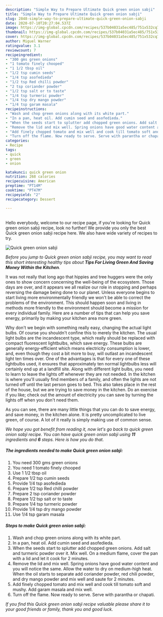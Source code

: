 ```yaml
---
description: "Simple Way to Prepare Ultimate Quick green onion sabji"
title: "Simple Way to Prepare Ultimate Quick green onion sabji"
slug: 2848-simple-way-to-prepare-ultimate-quick-green-onion-sabji
date: 2020-07-10T20:27:04.537Z
image: https://img-global.cpcdn.com/recipes/537b04031a5ec485/751x532cq70/quick-green-onion-sabji-recipe-main-photo.jpg
thumbnail: https://img-global.cpcdn.com/recipes/537b04031a5ec485/751x532cq70/quick-green-onion-sabji-recipe-main-photo.jpg
cover: https://img-global.cpcdn.com/recipes/537b04031a5ec485/751x532cq70/quick-green-onion-sabji-recipe-main-photo.jpg
author: Miguel Warner
ratingvalue: 3.1
reviewcount: 7
recipeingredient:
- "300 gms green onions"
- "1 tomato finely chooped"
- "1 1/2 tbsp oil"
- "1/2 tsp cumin seeds"
- "1/4 tsp asofedieda"
- "1/2 tsp Red chilli powder"
- "2 tsp coriander powder"
- "1/2 tsp salt or to taste"
- "1/4 tsp turmeric powder"
- "1/4 tsp dry mango powder"
- "1/4 tsp garam masala"
recipeinstructions:
- "Wash and chop green onions along with its white part."
- "In a pan, heat oil. Add cumin seed and asofedieda."
- "When the seeds start to splutter add chopped green onions. Add salt and turmeric powder over it. Mix well. On a medium flame, cover the pan with a lid and let it cook for 2 minutes."
- "Remove the lid and mix well. Spring onions have good water content and you will notice the same. Allow the water to dry on medium-high heat. When the oil starts to separate add coriander powder, red chili powder, and dry mango powder and mix well and saute for 2 minutes."
- "Add finely chopped tomato and mix well and cook till tomato soft and mushy. Add garam masala and mix well."
- "Turn off the flame. Now ready to serve. Serve with parantha or chapati."
categories:
- Recipe
tags:
- quick
- green
- onion

katakunci: quick green onion 
nutrition: 268 calories
recipecuisine: American
preptime: "PT14M"
cooktime: "PT47M"
recipeyield: "2"
recipecategory: Dessert

---
```

<br>
Hello everybody, welcome to our recipe page, if you're looking for Quick green onion sabji recipe, look no further! We provide you only the best Quick green onion sabji recipe here. We also have wide variety of recipes to try.
<br>


![Quick green onion sabji](https://img-global.cpcdn.com/recipes/537b04031a5ec485/751x532cq70/quick-green-onion-sabji-recipe-main-photo.jpg)

<i>Before you jump to Quick green onion sabji recipe, you may want to read this short interesting healthy tips about 
<strong>Tips For Living Green And Saving Money Within the Kitchen</strong>.</i>
</br>

It was not really that long ago that hippies and tree huggers were the only ones to show concern concerning the well-being of the ecosystem. Those days are over, and it appears we all realize our role in stopping and perhaps reversing the damage being done to our planet. Unless everyone begins to start living more environmentally friendly we won't be able to correct the problems of the environment. This should happen soon and living in methods more friendly to the environment should become a mission for every individual family. Here are a number of tips that can help you save energy, primarily by making your kitchen area more green.

Why don't we begin with something really easy, changing the actual light bulbs. Of course you shouldn't confine this to merely the kitchen. The usual light bulbs are the incandescent type, which really should be replaced with compact fluorescent lightbulbs, which save energy. These bulbs are generally energy-efficient which means electricity consumption is lower, and, even though they cost a bit more to buy, will outlast an incandescent light ten times over. One of the advantages is that for every one of these lightbulbs used, it ensures that approximately ten normal lightbulbs less will certainly end up at a landfill site. Along with different light bulbs, you need to learn to leave the lights off whenever they are not needed. In the kitchen is where you'll usually find members of a family, and often the lights are not turned off until the last person goes to bed. This also takes place in the rest of the house, but we are trying to save money in the kitchen. Do an exercise if you like; check out the amount of electricity you can save by turning the lights off when you don't need them.

As you can see, there are many little things that you can do to save energy, and save money, in the kitchen alone. It is pretty uncomplicated to live green, of course. A lot of it really is simply making use of common sense.


<i>We hope you got benefit from reading it, now let's go back to quick green onion sabji recipe. You can have quick green onion sabji using <strong>11</strong> ingredients and <strong>6</strong> steps. Here is how you do that.
</i>

##### The ingredients needed to make Quick green onion sabji:

1. You need 300 gms green onions
1. You need 1 tomato finely chooped
1. Use 1 1/2 tbsp oil
1. Prepare 1/2 tsp cumin seeds
1. Provide 1/4 tsp asofedieda
1. Prepare 1/2 tsp Red chilli powder
1. Prepare 2 tsp coriander powder
1. Prepare 1/2 tsp salt or to taste
1. Prepare 1/4 tsp turmeric powder
1. Provide 1/4 tsp dry mango powder
1. Use 1/4 tsp garam masala


##### Steps to make Quick green onion sabji:

1. Wash and chop green onions along with its white part.
1. In a pan, heat oil. Add cumin seed and asofedieda.
1. When the seeds start to splutter add chopped green onions. Add salt and turmeric powder over it. Mix well. On a medium flame, cover the pan with a lid and let it cook for 2 minutes.
1. Remove the lid and mix well. Spring onions have good water content and you will notice the same. Allow the water to dry on medium-high heat. When the oil starts to separate add coriander powder, red chili powder, and dry mango powder and mix well and saute for 2 minutes.
1. Add finely chopped tomato and mix well and cook till tomato soft and mushy. Add garam masala and mix well.
1. Turn off the flame. Now ready to serve. Serve with parantha or chapati.


<i>If you find this Quick green onion sabji recipe valuable please share it to your good friends or family, thank you and good luck.</i>

